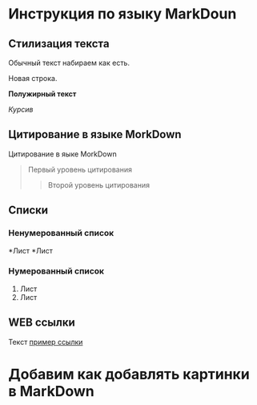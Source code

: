 # Инструкция по языку MarkDoun

## Стилизация текста
Обычный текст набираем как есть.

Новая строка.

**Полужирный текст**

*Курсив*

## Цитирование в языке MorkDown
Цитирование в яыке MorkDown
>Первый уровень цитирования
>>Второй уровень цитирования

## Cписки
### Ненумерованный список
*Лист
*Лист

### Нумерованный список
1. Лист
2. Лист

## WEB ссылки
Текст [пример ссылки](http.ecample.com 'Всплывающая подсказка')

# Добавим как добавлять картинки в MarkDown